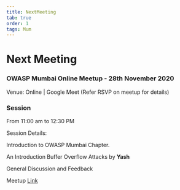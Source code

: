 ```yaml
---
title: NextMeeting
tab: true
order: 1
tags: Mum
---
```


# **Next Meeting**

### OWASP Mumbai Online Meetup - 28th November 2020
Venue: Online | Google Meet (Refer RSVP on meetup for details)

### Session
From 11:00 am to 12:30 PM

Session Details:

Introduction to OWASP Mumbai Chapter.

An Introduction Buffer Overflow Attacks by **Yash**

General Discussion and Feedback


Meetup [Link](https://www.meetup.com/OWASP-Mumbai-Chapter/events/274801133/)
